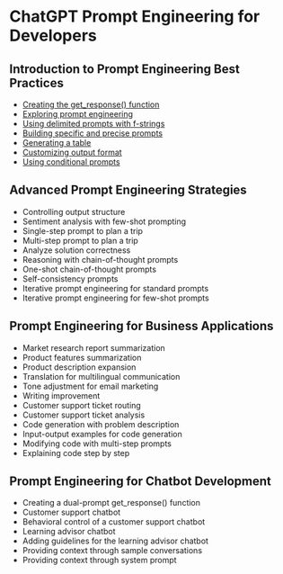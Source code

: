 # ChatGPT Prompt Engineering for Developers

## Introduction to Prompt Engineering Best Practices

- [Creating the get_response() function](creating_the_get_response_function.py)
- [Exploring prompt engineering](exploring_prompt_engineering.py)
- [Using delimited prompts with f-strings](using_delimited_prompts_with_f_strings.py)
- [Building specific and precise prompts](building_specific_and_precise_prompts.py)
- [Generating a table](generating_a_table.py)
- [Customizing output format](customizing_output_format.py)
- [Using conditional prompts](using_conditional_prompts.py)

## Advanced Prompt Engineering Strategies

- Controlling output structure
- Sentiment analysis with few-shot prompting
- Single-step prompt to plan a trip
- Multi-step prompt to plan a trip
- Analyze solution correctness
- Reasoning with chain-of-thought prompts
- One-shot chain-of-thought prompts
- Self-consistency prompts
- Iterative prompt engineering for standard prompts
- Iterative prompt engineering for few-shot prompts

## Prompt Engineering for Business Applications

- Market research report summarization
- Product features summarization
- Product description expansion
- Translation for multilingual communication
- Tone adjustment for email marketing
- Writing improvement
- Customer support ticket routing
- Customer support ticket analysis
- Code generation with problem description
- Input-output examples for code generation
- Modifying code with multi-step prompts
- Explaining code step by step

## Prompt Engineering for Chatbot Development

- Creating a dual-prompt get_response() function
- Customer support chatbot
- Behavioral control of a customer support chatbot
- Learning advisor chatbot
- Adding guidelines for the learning advisor chatbot
- Providing context through sample conversations
- Providing context through system prompt
